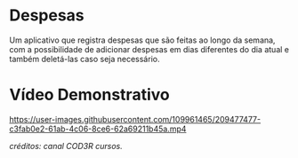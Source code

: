 # Despesas

Um aplicativo que registra despesas que são feitas ao longo da semana, com a possibilidade de adicionar despesas em dias diferentes do dia atual e também deletá-las caso seja necessário.


# Vídeo Demonstrativo

https://user-images.githubusercontent.com/109961465/209477477-c3fab0e2-61ab-4c06-8ce6-62a69211b45a.mp4

_créditos: canal COD3R cursos._
